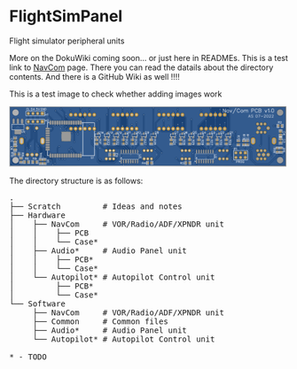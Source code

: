 # FlightSimPanel
Flight simulator peripheral units

More on the DokuWiki coming soon... or just here in READMEs. This is a test link to [NavCom](NavCom/) page. There you can read the datails about the directory contents.
And there is a GitHub Wiki as well !!!!

This is a test image to check whether adding images work

<img src="/NavCom/PCB/v1.0_Bottom.PNG" width="500"/>

The directory structure is as follows:
<pre>
.
├── Scratch         # Ideas and notes
├── Hardware
│    ├── NavCom     # VOR/Radio/ADF/XPNDR unit
│    │    ├── PCB
│    │    └── Case*
│    ├── Audio*     # Audio Panel unit
│    │    ├── PCB*
│    │    └── Case*
│    └── Autopilot* # Autopilot Control unit
│         ├── PCB*
│         └── Case*
└── Software
     ├── NavCom     # VOR/Radio/ADF/XPNDR unit
     ├── Common     # Common files
     ├── Audio*     # Audio Panel unit
     └── Autopilot* # Autopilot Control unit
     
* - TODO
</pre>
